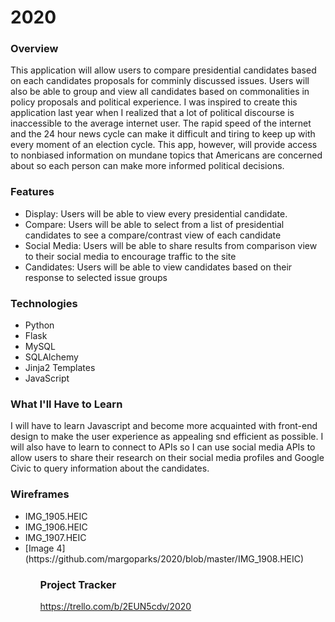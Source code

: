# 2020

### Overview
This application will allow users to compare presidential candidates based on each candidates proposals for comminly discussed issues. Users will also be able to group and view all candidates based on commonalities in policy proposals and political experience. I was inspired to create this application last year when I realized that a lot of political discourse is inaccessible to the average internet user. The rapid speed of the internet and the 24 hour news cycle can make it difficult and tiring to keep up with every moment of an election cycle. This app, however, will provide access to nonbiased information on mundane topics that Americans are concerned about so each person can make more informed political decisions. 

### Features
<ul>
  <li> Display: Users will be able to view every presidential candidate. </li>
  <li> Compare: Users will be able to select from a list of presidential candidates to see a compare/contrast view of each candidate </li>
  <li> Social Media:  Users will be able to share results from comparison view to their social media to encourage traffic to the site </li>
  <li> Candidates: Users will be able to view candidates based on their response to selected issue groups </li>
</ul>

### Technologies
<ul> 
  <li> Python </li>
  <li> Flask</li>
  <li> MySQL </li>
  <li> SQLAlchemy</li>
  <li> Jinja2 Templates </li>
  <li> JavaScript </li> 
</ul>

### What I'll Have to Learn
I will have to learn Javascript and become more acquainted with front-end design to make the user experience as appealing snd efficient as possible. I will also have to learn to connect to APIs so I can use social media APIs to allow users to share their research on their social media profiles and Google Civic to query information about the candidates.

### Wireframes
<ul>
  <li> IMG_1905.HEIC </li>
  <li> IMG_1906.HEIC </li>
  <li>  IMG_1907.HEIC </li>
  <li> [Image 4]  (https://github.com/margoparks/2020/blob/master/IMG_1908.HEIC)</li>
 <ul>

### Project Tracker
https://trello.com/b/2EUN5cdv/2020
